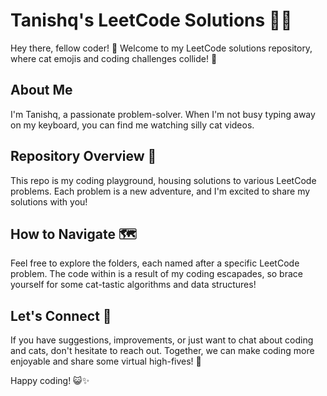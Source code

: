 # Tanishq's LeetCode Solutions 🐱‍💻

Hey there, fellow coder! 👋 Welcome to my LeetCode solutions repository, where cat emojis and coding challenges collide! 🚀

## About Me
I'm Tanishq, a passionate problem-solver. When I'm not busy typing away on my keyboard, you can find me watching silly cat videos.

## Repository Overview 📂
This repo is my coding playground, housing solutions to various LeetCode problems. Each problem is a new adventure, and I'm excited to share my solutions with you!

## How to Navigate 🗺️
Feel free to explore the folders, each named after a specific LeetCode problem. The code within is a result of my coding escapades, so brace yourself for some cat-tastic algorithms and data structures!

## Let's Connect 🤝
If you have suggestions, improvements, or just want to chat about coding and cats, don't hesitate to reach out. Together, we can make coding more enjoyable and share some virtual high-fives! 🙌

Happy coding! 😺✨
